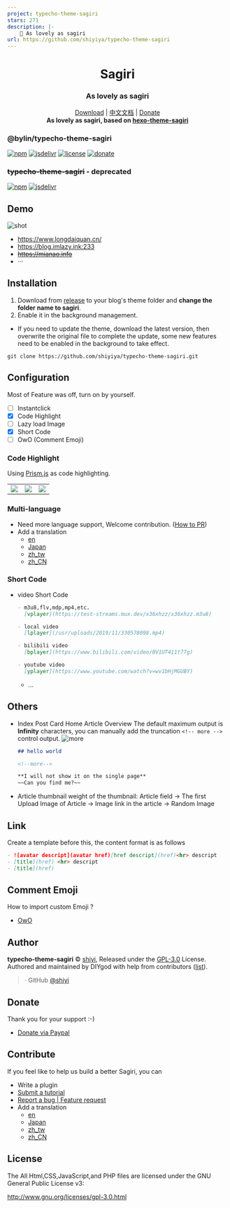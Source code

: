 ```yaml
---
project: typecho-theme-sagiri
stars: 271
description: |-
    🍰 As lovely as sagiri
url: https://github.com/shiyiya/typecho-theme-sagiri
---
```


<h1 align="center">Sagiri</h1>
<h3 align="center">As lovely as sagiri</h3>

<p align="center">
  <a href="https://github.com/shiyiya/typecho-theme-sagiri/archive/refs/heads/master.zip">Download</a> |
  <a href="./doc/README-CN.md">中文文档</a> |
  <a href="#donate">Donate</a>
  <br />
  <b>As lovely as sagiri, based on <a href="https://github.com/DIYgod/hexo-theme-sagiri">hexo-theme-sagiri</a></b>
</p>

### @bylin/typecho-theme-sagiri

[![npm](https://flat.badgen.net/npm/v/@bylin/typecho-theme-sagiri/?color=fb3e44)](https://www.npmjs.com/package/@bylin/typecho-theme-sagiri)
[![jsdelivr](https://data.jsdelivr.com/v1/package/npm/@bylin/typecho-theme-sagiri/badge)](https://www.jsdelivr.com/package/npm/@bylin/typecho-theme-sagiri)
[![license](https://img.shields.io/badge/license-GPL%203-blue.svg?style=flat-square)](https://github.com/shiyiya/typecho-theme-sagiri/blob/master/LICENSE) [![donate](https://img.shields.io/badge/$-donate-ff69b4.svg?style=flat-square)](https://github.com/shiyiya/typecho-theme-sagiri#donate)

### ~~typecho-theme-sagiri~~ - deprecated

[![npm](https://flat.badgen.net/npm/v/typecho-theme-sagiri/?color=fb3e44)](https://www.npmjs.com/package/typecho-theme-sagiri)
[![jsdelivr](https://data.jsdelivr.com/v1/package/npm/typecho-theme-sagiri/badge)](https://www.jsdelivr.com/package/npm/typecho-theme-sagiri)

## Demo

![shot](https://cdn.jsdelivr.net/npm/typecho-theme-sagiri@1.1.4/screenshot.png)

- https://www.longdaiquan.cn/
- https://blog.imlazy.ink:233
- ~~https://mianao.info~~
- ···

## Installation

1. Download from [release](https://github.com/shiyiya/typecho-theme-sagiri/releases) to your blog's theme folder and **change the folder name to sagiri**.
2. Enable it in the background management.

- If you need to update the theme, download the latest version, then overwrite the original file to complete the update, some new features need to be enabled in the background to take effect.

```shell
git clone https://github.com/shiyiya/typecho-theme-sagiri.git
```

## Configuration

Most of Feature was off, turn on by yourself.

- [ ] Instantclick
- [x] Code Highlight
- [ ] Lazy load Image
- [x] Short Code
- [ ] OwO (Comment Emoji)

### Code Highlight

Using [Prism.js](https://prismjs.com/) as code highlighting.

<table>
  <tr>
    <td><img src="https://i.loli.net/2019/10/18/4qOlZUzcpF6Lo7P.png"></td>
    <td><img src="https://i.loli.net/2019/10/18/keoYfqXAdcyTS3I.png"></td>
    <td><img src="https://i.loli.net/2019/10/18/GDqMJtTC9EYykAm.png"></td>
  </tr>
</table>

### Multi-language

- Need more language support, Welcome contribution. ([How to PR](#Contribute))
- Add a translation
  - [en](https://github.com/shiyiya/typecho-theme-sagiri/blob/master/libray/i18n/lang/en.php)
  - [Japan](https://github.com/shiyiya/typecho-theme-sagiri/blob/master/libray/i18n/lang/ja.php)
  - [zh_tw](https://github.com/shiyiya/typecho-theme-sagiri/blob/master/libray/i18n/lang/zh_TW.php)
  - [zh_CN](https://github.com/shiyiya/typecho-theme-sagiri/blob/master/libray/i18n/lang/zh_CN.php)

### Short Code

- video Short Code

  ```markdown
  - m3u8,flv,mdp,mp4,etc.
    [vplayer](https://test-streams.mux.dev/x36xhzz/x36xhzz.m3u8)

  - local video
    [lplayer](/usr/uploads/2019/11/330578098.mp4)

  - bilibili video
    [bplayer](https://www.bilibili.com/video/BV1UT411t77g)

  - youtube video
    [yplayer](https://www.youtube.com/watch?v=wv1bHjMGUBY)
  ```

  - ...

## Others

- Index Post Card
  Home Article Overview The default maximum output is **Infinity** characters, you can manually add the truncation `<!-- more -->` control output.
  ![more](image.png)

  ```markdown
  ## hello world

  <!--more-->

  **I will not show it on the single page**
  ~~Can you find me?~~
  ```

- Article thumbnail
  weight of the thumbnail: Article field -> The first Upload Image of Article -> Image link in the article -> Random Image

## Link

Create a template before this, the content format is as follows

```markdown
- ![avatar descript](avatar href)[href descript](href)<hr> descript
- [title](href) <hr> descript
- [title](href)
```

## Comment Emoji

How to import custom Emoji ?

- [OwO](https://github.com/DIYgod/OwO)

## Author

**typecho-theme-sagiri** © [shiyi](https://github.com/shiyiya), Released under the [GPL-3.0](./LICENSE) License.<br>
Authored and maintained by DIYgod with help from contributors ([list](https://github.com/shiyiya/typecho-theme-sagiri/contributors)).

> · GitHub [@shiyi](https://github.com/shiyiya)

## Donate

Thank you for your support :-)

- [Donate via Paypal](https://paypal.me/ShiYiYa)

## Contribute

If you feel like to help us build a better Sagiri, you can

- Write a plugin
- [Submit a tutorial](https://github.com/shiyiya/typecho-theme-sagiri/tree/gh-pages)
- [Report a bug | Feature request](https://github.com/shiyiya/typecho-theme-sagiri/issues/new/choose)
- Add a translation
  - [en](https://github.com/shiyiya/typecho-theme-sagiri/blob/master/libray/i18n/lang/en.php)
  - [Japan](https://github.com/shiyiya/typecho-theme-sagiri/blob/master/libray/i18n/lang/ja.php)
  - [zh_tw](https://github.com/shiyiya/typecho-theme-sagiri/blob/master/libray/i18n/lang/zh_TW.php)
  - [zh_CN](https://github.com/shiyiya/typecho-theme-sagiri/blob/master/libray/i18n/lang/zh_CN.php)

## License

The All Html,CSS,JavaScript,and PHP files are licensed under the GNU General Public License v3:

http://www.gnu.org/licenses/gpl-3.0.html
````

